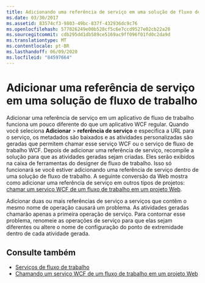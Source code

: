 ```yaml
---
title: Adicionando uma referência de serviço em uma solução de fluxo de trabalho
ms.date: 03/30/2017
ms.assetid: 83574cf3-9803-49bc-837f-432936dc9c76
ms.openlocfilehash: 577026249e00b528cf5c6e7ccd9527e02cb22a28
ms.sourcegitcommit: cdb295dd1db589ce5169ac9ff096f01fd0c2da9d
ms.translationtype: MT
ms.contentlocale: pt-BR
ms.lasthandoff: 06/09/2020
ms.locfileid: "84597664"
---
```

# <a name="add-a-service-reference-in-a-workflow-solution"></a>Adicionar uma referência de serviço em uma solução de fluxo de trabalho

Adicionar uma referência de serviço em um aplicativo de fluxo de trabalho funciona um pouco diferente do que um aplicativo WCF regular. Quando você seleciona **Adicionar**  >  **referência de serviço** e especifica a URL para o serviço, os metadados são baixados e as atividades personalizadas são geradas que permitem chamar esse serviço WCF ou o serviço de fluxo de trabalho WCF. Depois de adicionar uma referência de serviço, recompile a solução para que as atividades geradas sejam criadas. Eles serão exibidos na caixa de ferramentas do designer de fluxo de trabalho. Isso só funcionará se você estiver adicionando uma referência de serviço dentro de uma solução de fluxo de trabalho. A seguinte conversão da Web mostra como adicionar uma referência de serviço em outros tipos de projetos: [chamar um serviço WCF de um fluxo de trabalho em um projeto Web](https://docs.microsoft.com/archive/blogs/endpoint/how-to-consume-a-wcf-service-from-a-wf4-workflow).

Adicionar duas ou mais referências de serviço a serviços que contêm o mesmo nome de operação causará um problema. As atividades geradas chamarão apenas a primeira operação de serviço. Para contornar esse problema, renomeie as operações de serviço para que elas sejam diferentes ou altere o nome de configuração do ponto de extremidade dentro de cada atividade gerada.

## <a name="see-also"></a>Consulte também

- [Serviços de fluxo de trabalho](workflow-services.md)
- [Chamando um serviço WCF de um fluxo de trabalho em um projeto Web](https://docs.microsoft.com/archive/blogs/endpoint/how-to-consume-a-wcf-service-from-a-wf4-workflow)

